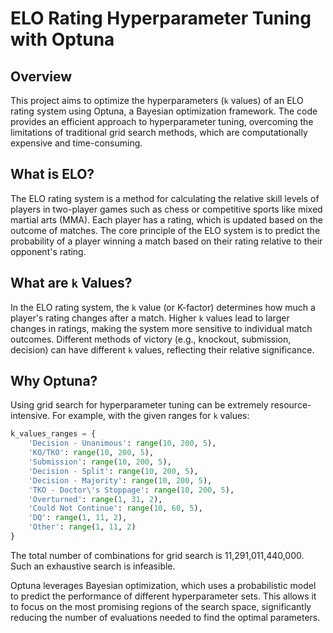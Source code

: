 # ELO Rating Hyperparameter Tuning with Optuna

## Overview

This project aims to optimize the hyperparameters (`k` values) of an ELO rating system using Optuna, a Bayesian optimization framework. The code provides an efficient approach to hyperparameter tuning, overcoming the limitations of traditional grid search methods, which are computationally expensive and time-consuming.

## What is ELO?

The ELO rating system is a method for calculating the relative skill levels of players in two-player games such as chess or competitive sports like mixed martial arts (MMA). Each player has a rating, which is updated based on the outcome of matches. The core principle of the ELO system is to predict the probability of a player winning a match based on their rating relative to their opponent's rating.

## What are `k` Values?

In the ELO rating system, the `k` value (or K-factor) determines how much a player's rating changes after a match. Higher `k` values lead to larger changes in ratings, making the system more sensitive to individual match outcomes. Different methods of victory (e.g., knockout, submission, decision) can have different `k` values, reflecting their relative significance.

## Why Optuna?

Using grid search for hyperparameter tuning can be extremely resource-intensive. For example, with the given ranges for `k` values:

```python
k_values_ranges = {
    'Decision - Unanimous': range(10, 200, 5),
    'KO/TKO': range(10, 200, 5),
    'Submission': range(10, 200, 5),
    'Decision - Split': range(10, 200, 5),
    'Decision - Majority': range(10, 200, 5),
    'TKO - Doctor\'s Stoppage': range(10, 200, 5),
    'Overturned': range(1, 31, 2),
    'Could Not Continue': range(10, 60, 5),
    'DQ': range(1, 11, 2),
    'Other': range(1, 11, 2)
}
```
The total number of combinations for grid search is 11,291,011,440,000. Such an exhaustive search is infeasible.

Optuna leverages Bayesian optimization, which uses a probabilistic model to predict the performance of different hyperparameter sets. This allows it to focus on the most promising regions of the search space, significantly reducing the number of evaluations needed to find the optimal parameters.
